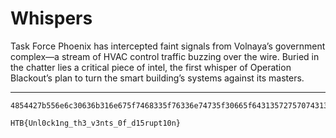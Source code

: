 # Whispers

Task Force Phoenix has intercepted faint signals from Volnaya’s government complex—a stream of HVAC control traffic buzzing over the wire. Buried in the chatter lies a critical piece of intel, the first whisper of Operation Blackout’s plan to turn the smart building’s systems against its masters.

---

```
4854427b556e6c30636b316e675f7468335f76336e74735f30665f6431357275707431306e7d
```



```
HTB{Unl0ck1ng_th3_v3nts_0f_d15rupt10n}
```